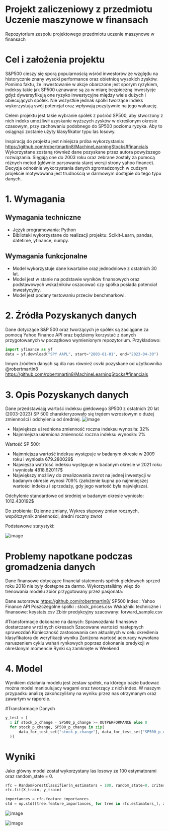 # Projekt zaliczeniowy z przedmiotu Uczenie maszynowe w finansach
Repozytorium zespolu projektowego przedmiotu uczenie maszynowe w finansach 

# Cel i założenia projektu

S&P500 cieszy się sporą popularnością wśród inwestorów ze względu na historycznie znany wysoki performance oraz obietnicę wysokich zysków. Pomimo faktu, że inwestowanie w akcje obarczone jest sporym ryzykiem, indeksy takie jak SP500 uznawane są za w miarę bezpieczną inwestycje gdyż dywersyfikują one ryzyko inwestycyjne między wiele dużych i obiecujących spółek. 
Nie wszystkie jednak spółki tworzące indeks wykorzystują swój potencjał oraz wpływają pozytywnie na jego waluację.

Celem projektu jest takie wybranie spółek z pośród SP500, aby stworzony z nich indeks umożliwił uzyskanie wyższych zysków w określonym okresie czasowym, przy zachowaniu podobnego do SP500 poziomu ryzyka. Aby to osiągnąć zostanie użyty klasyfikator typu las losowy.

Inspiracją do projektu jest niniejsza próba wykorzystania:
https://github.com/robertmartin8/MachineLearningStocks#financials
Wykorzystane zostaną również dane pozyskane przez autora powyższego rozwiązania. Sięgają one do 2003 roku oraz zebrane zostały za pomocą różnych metod (głównie parsowania starej wersji strony yahoo finance). Decyzja odnośnie wykorzystania danych zgromadzonych w cudzym projekcie motywowana jest trudnością w darmowym dostępie do tego typu danych.

# 1. Wymagania 
## Wymagania techniczne
- Język programowania: Python
- Biblioteki wykorzystane do realizacji projektu: Scikit-Learn, pandas, datetime, yfinance, numpy.
## Wymagania funkcjonalne
- Model wykorzystuje dane kwartalne oraz jednodniowe z ostatnich 30 lat.
- Model jest w stanie na podstawie wyników finansowych oraz podstawowych wskaźników oszacować czy spółka posiada potenciał inwestycyjny.
- Model jest podany testowaniu przeciw benchmarkowi.


# 2. Źródła Pozyskanych danych
Dane dotyczące S&P 500 oraz tworzących je spółek są zaciągane za pomocą Yahoo Finance API oraz będziemy korzystać z danych przygotowanych w początkowo wymienionym repozytorium.
Przykładowo:
```python
import yfinance as yf
data = yf.download("SPY AAPL", start="2003-01-01", end="2023-04-30")
```

Innym źródłem danych są dla nas również csvki pozyskane od użytkownika @robertmartin8
https://github.com/robertmartin8/MachineLearningStocks#financials

# 3. Opis Pozyskanych danych
Dane przedstawiają wartość indeksu giełdowego SP500 z ostatnich 20 lat (2003-2023)
SP 500 charakteryzowało się trędem wzrostowym o dużej zmienności i odchyleniu od średniej.
![image](https://user-images.githubusercontent.com/63823444/228917161-e3b4664e-d0c9-4fd6-b0c9-759c9d3a4715.png)


- Największa uśredniona zmienność roczna indeksu wynosiła: 32%
- Najmniejsza uśreniona zmienność roczna indeksu wynosiła: 2%

Wartość SP 500:
- Najmniejsza wartość indeksu występuje w badanym okresie w 2009 roku i wyniosła 679.280029$
- Najwięsza watrtość indeksu występuje w badanym okresie w 2021 roku i wyniosła 4818.620117$
- Największy możliwy do zrealizowania zwrot na jednej inwestycji w badanym okresie wynosi 709% (założenie kupna po najmniejszej wartości indeksu i sprzedaży, gdy jego wartość była największa). 

Odchylenie standardowe od średniej w badanym okresie wyniosło: 1012.430192$

Do zrobienia: Dzienne zmiany, Wykres słupowy zmian rocznych, współczynnik zmienności, średni roczny zwrot



Podstawowe statystyki:

![image](https://user-images.githubusercontent.com/63823444/232218363-00bd74cc-426d-4c1c-b378-2e03a3ca5cd1.png)

# Problemy napotkane podczas gromadzenia danych
Dane finansowe dotyczące financial statements spółek giełdowych sprzed roku 2018 nie były dostępne za darmo.
Wykorzystaliśmy więc do trenowania modelu zbiór przygotowany przez pasjonata:

Dane autorstwa: https://github.com/robertmartin8/ 
SP500 Index : Yahoo Finance API
Poszczególne spółki :  stock_prices.csv
Wskaźniki techniczne i finansowe: keystats.csv
Zbiór predykcyjny szacowany: forward_sample.csv

#Transformacje dokonane na danych:
Sprawozdania finansowe dostarczane w różnych okresach
Szacowane wartości następnych sprawozdań
Konieczność zastosowania cen aktualnych w celu określenia klasyfikatora do weryfikacji wyniku
Zaniżona wartość accuracy wywołana naruszeniem cyklu wahań rynkowych poprzez dokonanie predykcji w określonym momencie
Rynki są zamknięte w Weekend

# 4. Model
Wynikiem działania modelu jest zestaw spółek, na którego bazie budować można model manipulujacy wagami oraz tworzący z nich index.
W naszym przypadku analizę zakończyliśmy na wyniku przez nas otrzymanym oraz zawartym w raporcie.

#Transformacje Danych
```python
y_test = [
  1 if stock_p_change - SP500_p_change >= OUTPERFORMANCE else 0
  for stock_p_change, SP500_p_change in zip(
      data_for_test_set["stock_p_change"], data_for_test_set["SP500_p_change"]
  )]
  ```

# Wyniki
Jako główny model został wykorzystany las losowy ze 100 estymatorami oraz random_state = 0.

```python
rfc = RandomForestClassifier(n_estimators = 100, random_state=0, criterion= 'gini')
rfc.fit(X_train, y_train)

importances = rfc.feature_importances_
std = np.std([tree.feature_importances_ for tree in rfc.estimators_], axis=0)
```

![image](https://github.com/dzejkopjarosinski/ZespolR/assets/63823444/3a44592d-0098-4b97-9c9d-9525c50ba62a)

![image](https://github.com/dzejkopjarosinski/ZespolR/assets/63823444/adc6d00a-81bf-4f87-8e6f-05320bc685ae)

